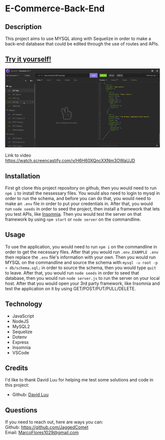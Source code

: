 # E-Commerce-Back-End

## Description

This project aims to use MYSQL along with Sequelize in order to make a back-end database that could be edited through the use of routes and APIs.

## [Try it yourself!](https://github.com/JaggedComet/E-Commerce-Back-End.git)

![gif](./assets/images/demo.gif)<br>

Link to video<br>
https://watch.screencastify.com/v/H6H60XQncXXNm3OWaUJD

## Installation

First git clone this project repository on github, then you would need to run ```npm i``` to install the nessessary files. You would also need to login to mysql in order to run the schema, and before you can do that, you would need to make an ```.env``` file in order to put your credentials in. After that, you would run ```node seeds``` in order to seed the project, then install a framework that lets you test APIs, like [Insomnia](https://insomnia.rest/download). Then you would test the server on that framework by using ```npm start``` or ```node server``` on the commandline. 


## Usage

To use the application, you would need to run ```npm i``` on the commandline in order to get the necessary files. After that you would run ```.env.EXAMPLE .env``` then replace the ```.env``` file's information with your own. Then you would run MYSQL on the commandline and source the schema with ```mysql -u root -p < db/schema.sql;``` in order to source the schema, then you would type ```quit``` to leave. After that, you would run ```node seeds``` in order to seed that database, then you would run ```node server.js``` to run the server on your local host. After that you would open your 3rd party framework, like Insomnia and test the application on it by using GET/POST/PUT/PULL/DELETE.

## Technology

- JavaScript<br>
- NodeJS<br>
- MySQL2<br>
- Sequelize<br>
- Dotenv<br>
- Express<br>
- Insomnia<br>
- VSCode

## Credits

I'd like to thank David Luu for helping me test some solutions and code in this project: <br>
- Github: [David Luu](https://github.com/MaestroLuu) 


## Questions

If you need to reach out, here are ways you can:<br />
Github: https://github.com/JaggedComet<br>
Email: MarcoFlores1029@gmail.com
